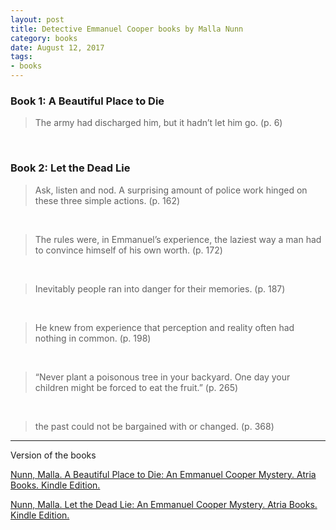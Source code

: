 ```yaml
---
layout: post
title: Detective Emmanuel Cooper books by Malla Nunn
category: books
date: August 12, 2017
tags:
- books
---
```


### Book 1: A Beautiful Place to Die

> The army had discharged him, but it hadn’t let him go. (p. 6)
<br>

<!--more-->

<!-- -->

### Book 2: Let the Dead Lie

> Ask, listen and nod. A surprising amount of police work hinged on these three simple actions. (p. 162)
<br>

<!-- -->
> The rules were, in Emmanuel’s experience, the laziest way a man had to convince himself of his own worth. (p. 172)
<br>

<!-- -->
> Inevitably people ran into danger for their memories. (p. 187)
<br>

<!-- -->
> He knew from experience that perception and reality often had nothing in common. (p. 198)
<br>

<!-- -->
> “Never plant a poisonous tree in your backyard. One day your children might be forced to eat the fruit.” (p. 265)
<br>

<!-- -->
> the past could not be bargained with or changed. (p. 368)


----

Version of the books

[Nunn, Malla. A Beautiful Place to Die: An Emmanuel Cooper Mystery. Atria Books. Kindle Edition.](http://amzn.to/2hT9pM2)

[Nunn, Malla. Let the Dead Lie: An Emmanuel Cooper Mystery. Atria Books. Kindle Edition.](http://amzn.to/2vsyy4R)